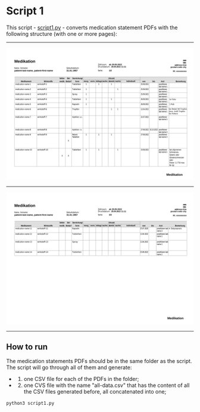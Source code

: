 # Script 1

This script - [script1.py](https://github.com/med-united/scripts-to-convert-pdf-to-csv/blob/main/script1/script1.py) - converts medication statement PDFs with the following structure (with one or more pages):

___
![medication statement PDF page 1](https://github.com/med-united/scripts-to-convert-pdf-to-csv/blob/main/script1/medication-statement-example-page1.png)
___
![medication statement PDF page 2](https://github.com/med-united/scripts-to-convert-pdf-to-csv/blob/main/script1/medication-statement-example-page2.png)
___

## How to run

The medication statements PDFs should be in the same folder as the script. The script will go through all of them and generate:
* 1) one CSV file for each of the PDFs in the folder;
* 2) one CVS file with the name "all-data.csv" that has the content of all the CSV files generated before, all concatenated into one;

```
python3 script1.py
```

